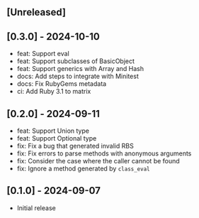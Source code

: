## [Unreleased]

## [0.3.0] - 2024-10-10

- feat: Support eval
- feat: Support subclasses of BasicObject
- feat: Support generics with Array and Hash
- docs: Add steps to integrate with Minitest
- docs: Fix RubyGems metadata
- ci: Add Ruby 3.1 to matrix

## [0.2.0] - 2024-09-11

- feat: Support Union type
- feat: Support Optional type
- fix: Fix a bug that generated invalid RBS
- fix: Fix errors to parse methods with anonymous arguments
- fix: Consider the case where the caller cannot be found
- fix: Ignore a method generated by `class_eval`

## [0.1.0] - 2024-09-07

- Initial release
